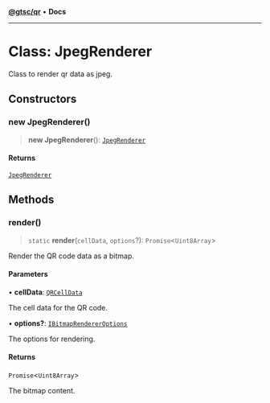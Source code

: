 [**@gtsc/qr**](../README.md) • **Docs**

***

# Class: JpegRenderer

Class to render qr data as jpeg.

## Constructors

### new JpegRenderer()

> **new JpegRenderer**(): [`JpegRenderer`](JpegRenderer.md)

#### Returns

[`JpegRenderer`](JpegRenderer.md)

## Methods

### render()

> `static` **render**(`cellData`, `options`?): `Promise`\<`Uint8Array`\>

Render the QR code data as a bitmap.

#### Parameters

• **cellData**: [`QRCellData`](../type-aliases/QRCellData.md)

The cell data for the QR code.

• **options?**: [`IBitmapRendererOptions`](../interfaces/IBitmapRendererOptions.md)

The options for rendering.

#### Returns

`Promise`\<`Uint8Array`\>

The bitmap content.
